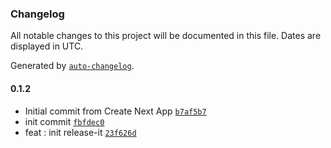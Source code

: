 ### Changelog

All notable changes to this project will be documented in this file. Dates are displayed in UTC.

Generated by [`auto-changelog`](https://github.com/CookPete/auto-changelog).

#### 0.1.2

- Initial commit from Create Next App [`b7af5b7`](https://github.com/AndyMelone/todo_list/commit/b7af5b7e9f8f84083f4e2484add047e3d0813d9d)
- init commit [`fbfdec0`](https://github.com/AndyMelone/todo_list/commit/fbfdec088c26417718cc3355f6b252dd6b232970)
- feat : init release-it [`23f626d`](https://github.com/AndyMelone/todo_list/commit/23f626d01d960bb596e337147322956b8632e30a)

